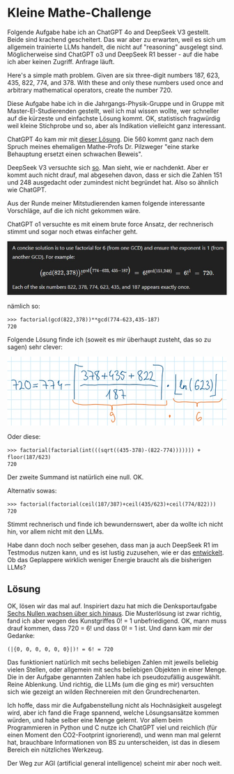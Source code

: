 # Kleine Mathe-Challenge

Folgende Aufgabe habe ich an ChatGPT 4o and DeepSeek V3 gestellt. Beide sind krachend gescheitert. Das war aber zu erwarten, weil es sich um allgemein trainierte LLMs handelt, die nicht auf "reasoning" ausgelegt sind. Möglicherweise sind ChatGPT o3 und DeepSeek R1 besser - auf die habe ich aber keinen Zugriff. Anfrage läuft. 

Here's a simple math problem. Given are six three-digit numbers 187, 623, 435, 822, 774, and 378. With these and only these numbers used once and arbitrary mathematical operators, create the number 720. 

Diese Aufgabe habe ich in die Jahrgangs-Physik-Gruppe und in Gruppe mit Master-EI-Studierenden gestellt, weil ich mal wissen wollte, wer schneller auf die kürzeste und einfachste Lösung kommt. OK, statistisch fragwürdig weil kleine Stichprobe und so, aber als Indikation vielleicht ganz interessant. 


ChatGPT 4o kam mir mit [dieser Lösung](https://chatgpt.com/share/6799fd15-a76c-8001-897e-536bc0b49ab5). Die 560 kommt ganz nach dem Spruch meines ehemaligen Mathe-Profs Dr. Pilzweger "eine starke Behauptung ersetzt einen schwachen Beweis".   
  
DeepSeek V3 versuchte sich [so](DeepSeek.md). Man sieht, wie er nachdenkt. Aber er kommt auch nicht drauf, mal abgesehen davon, dass er sich die Zahlen 151 und 248 ausgedacht oder zumindest nicht begründet hat. Also so ähnlich wie ChatGPT. 

Aus der Runde meiner Mitstudierenden kamen folgende interessante Vorschläge, auf die ich nicht gekommen wäre. 

ChatGPT o1 versuchte es mit einem brute force Ansatz, der rechnerisch stimmt und sogar noch etwas einfacher geht. 

![ChatGPT o1](IMG-20250129-WA0000.jpg)

nämlich so:   
  
    >>> factorial(gcd(822,378))**gcd(774-623,435-187)
    720

Folgende Lösung finde ich (soweit es mir überhaupt zusteht, das so zu sagen) sehr clever:   
  
![floor und ceil](IMG-20250129-WA0001.jpg)

Oder diese:   
  
    >>> factorial(factorial(int(((sqrt((435-378)-(822-774))))))) + floor(187/623)
    720

Der zweite Summand ist natürlich eine null. OK.   
  
Alternativ sowas:   
  
    >>> factorial(factorial(ceil(187/387)+ceil(435/623)+ceil(774/822)))
    720

Stimmt rechnerisch und finde ich bewundernswert, aber da wollte ich nicht hin, vor allem nicht mit den LLMs. 

Habe dann doch noch selber gesehen, dass man ja auch DeepSeek R1 im Testmodus nutzen kann, und es ist lustig zuzusehen, wie er das [entwickelt](DeepSeek-R1.md). Ob das Geplappere wirklich weniger Energie braucht als die bisherigen LLMs?

## Lösung

OK, lösen wir das mal auf. Inspiriert dazu hat mich die Denksportaufgabe [Sechs Nullen wachsen über sich hinaus](https://www.spiegel.de/karriere/raetsel-der-woche-sechs-nullen-wachsen-ueber-sich-hinaus-a-68661c8e-1f19-4e82-ab9e-72d56359b6de). 
Die Musterlösung ist zwar richtig, fand ich aber wegen des Kunstgriffes 0! = 1 unbefriedigend. OK, mann muss drauf kommen, dass 720 = 6! und dass 0! = 1 ist. Und dann kam mir der Gedanke: 

    (|{0, 0, 0, 0, 0, 0}|)! = 6! = 720

Das funktioniert natürlich mit sechs beliebigen Zahlen mit jeweils beliebig vielen Stellen, oder allgemein mit sechs beliebigen Objekten in einer Menge. Die in der Aufgabe genannten Zahlen habe ich pseudozufällig ausgewählt. Reine Ablenkung. Und richtig, die LLMs (um die ging es mir) versuchten sich wie gezeigt an wilden Rechnereien mit den Grundrechenarten. 
  
Ich hoffe, dass mir die Aufgabenstellung nicht als Hochnäsigkeit ausgelegt wird, aber ich fand die Frage spannend, welche Lösungsansätze kommen würden, und habe selber eine Menge gelernt. Vor allem beim Programmieren in Python und C nutze ich ChatGPT viel und reichlich (für einen Moment den CO2-Footprint ignorierend), und wenn man mal gelernt hat, brauchbare Informationen von BS zu unterscheiden, ist das in diesem Bereich ein nützliches Werkzeug.   
  
Der Weg zur AGI (artificial general intelligence) scheint mir aber noch weit. 

















